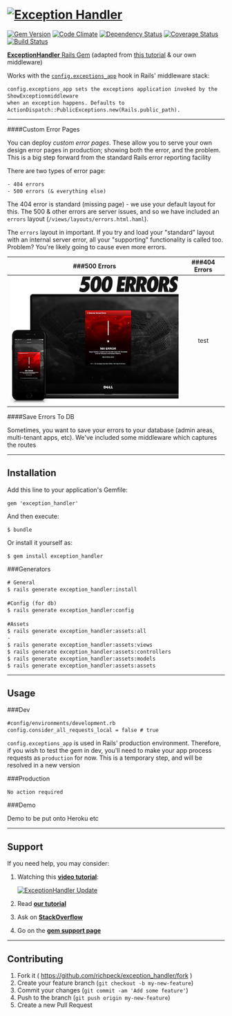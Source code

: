 # [![Exception Handler](https://raw.githubusercontent.com/richpeck/exception_handler/master/readme/exception_handler.png "Exception Handler Logo")](http://frontlineutilities.co.uk/ruby-on-rails/exception-handler)

[![Gem Version](https://badge.fury.io/rb/exception_handler.svg)](http://badge.fury.io/rb/exception_handler)
[![Code Climate](https://codeclimate.com/github/richpeck/exception_handler.png)](https://codeclimate.com/github/richpeck/exception_handler)
[![Dependency Status](https://gemnasium.com/richpeck/exception_handler.svg)](https://gemnasium.com/richpeck/exception_handler)
[![Coverage Status](https://coveralls.io/repos/richpeck/exception_handler/badge.png)](https://coveralls.io/r/richpeck/exception_handler)
[![Build Status](https://travis-ci.org/richpeck/exception_handler.svg?branch=master)](https://travis-ci.org/richpeck/exception_handler)


[**ExceptionHandler** Rails Gem](https://rubygems.org/gems/exception_handler) (adapted from [this tutorial](https://gist.github.com/wojtha/8433843) & our own middleware)

Works with the [`config.exceptions_app`](http://guides.rubyonrails.org/configuring.html#rails-general-configuration) hook in Rails' middleware stack:

    config.exceptions_app sets the exceptions application invoked by the ShowExceptionmiddleware
    when an exception happens. Defaults to ActionDispatch::PublicExceptions.new(Rails.public_path).

-----------

####Custom Error Pages

You can deploy *custom error pages*. These allow you to serve your own design error pages in production; showing both the error, and the problem. This is a big step forward from the standard Rails error reporting facility

There are two types of error page: 

	- 404 errors
	- 500 errors (& everything else)

The 404 error is standard (missing page) - we use your default layout for this.
The 500 & other errors are server issues, and so we have included an `errors` layout (`/views/layouts/errors.html.haml`).

The `errors` layout in important. If you try and load your "standard" layout with an internal server error, all your
"supporting" functionality is called too. Problem? You're likely going to cause even more errors.

 ###500 Errors | ###404 Errors
--- | :---:
![500 Server Error Pages](https://raw.githubusercontent.com/richpeck/exception_handler/master/readme/500.png "500 Server Error Page") | test

####Save Errors To DB

Sometimes, you want to save your errors to your database (admin areas, multi-tenant apps, etc). We've included some middleware which captures the routes 

---------

## Installation

Add this line to your application's Gemfile:

    gem 'exception_handler'

And then execute:

    $ bundle

Or install it yourself as:

    $ gem install exception_handler

###Generators

	# General
	$ rails generate exception_handler:install

	#Config (for db)
	$ rails generate exception_handler:config

	#Assets
	$ rails generate exception_handler:assets:all
	-
	$ rails generate exception_handler:assets:views
	$ rails generate exception_handler:assets:controllers
	$ rails generate exception_handler:assets:models
	$ rails generate exception_handler:assets:assets



---------

## Usage

###Dev

	#config/environments/development.rb
	config.consider_all_requests_local = false # true

`config.exceptions_app` is used in Rails' production environment. Therefore, if you wish to test the gem in dev,
you'll need to make your app process requests as `production` for now. This is a temporary step, and will be
resolved in a new version

###Production

    No action required

###Demo

Demo to be put onto Heroku etc

--------

## Support

If you need help, you may consider:

1. Watching this [**video tutorial**](http://www.youtube.com/watch?v=Zo2vav3dYnY):

   [![ExceptionHandler Update](http://img.youtube.com/vi/Zo2vav3dYnY/0.jpg)](http://www.youtube.com/watch?v=Zo2vav3dYnY)
2. Read [**our tutorial**](http://google.com)
3. Ask on [**StackOverflow**](http://stackoverflow.com)
4. Go on the [**gem support page**](http://frontlineutilities.co.uk)

---------

## Contributing

1. Fork it ( https://github.com/richpeck/exception_handler/fork )
2. Create your feature branch (`git checkout -b my-new-feature`)
3. Commit your changes (`git commit -am 'Add some feature'`)
4. Push to the branch (`git push origin my-new-feature`)
5. Create a new Pull Request
